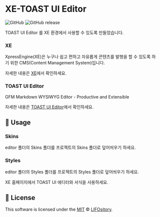 # XE-TOAST UI Editor
![GitHub](https://img.shields.io/github/license/LIFOsitory/xe-tui.editor.svg?style=flat-square)
![GitHub release](https://img.shields.io/github/release/LIFOsitory/xe-tui.editor.svg?style=flat-square)

TOAST UI Editor 를 XE 환경에서 사용할 수 있도록 만들었습니다.

### XE
XpressEngine(XE)은 누구나 쉽고 편하고 자유롭게 콘텐츠를 발행을 할 수 있도록 하기 위한 CMS(Content Management System)입니다. 

자세한 내용은 [XE](https://github.com/xpressengine/xe-core)에서 확인하세요.

### TOAST UI Editor
GFM Markdown WYSIWYG Editor - Productive and Extensible

자세한 내용은 [TOAST UI Editor](https://github.com/nhnent/tui.editor)에서 확인하세요.

## 🔨 Usage

### Skins
editor 폴더의 Skins 폴더를 프로젝트의 Skins 폴더로 덮어씌우기 하세요.

### Styles
editor 폴더의 Styles 폴더를 프로젝트의 Styles 폴더로 덮어씌우기 하세요.

XE 홈페이지에서 TOAST UI 에디터와 서식을 사용하세요.

## 📜 License
This software is licensed under the [MIT](https://github.com/nhnent/tui.editor/blob/master/LICENSE) © [LIFOsitory](https://github.com/LIFOsitory).
